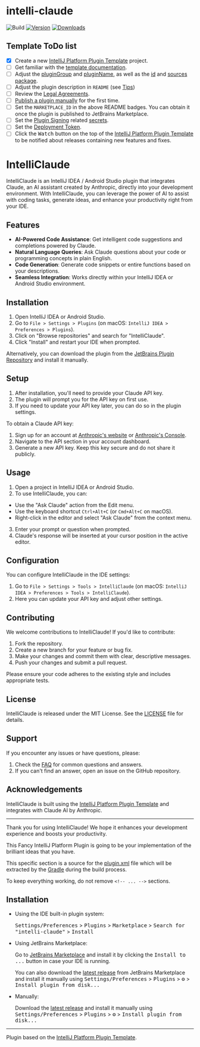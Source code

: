 # intelli-claude

![Build](https://github.com/ThomasGorisse/intelli-claude/workflows/Build/badge.svg)
[![Version](https://img.shields.io/jetbrains/plugin/v/MARKETPLACE_ID.svg)](https://plugins.jetbrains.com/plugin/MARKETPLACE_ID)
[![Downloads](https://img.shields.io/jetbrains/plugin/d/MARKETPLACE_ID.svg)](https://plugins.jetbrains.com/plugin/MARKETPLACE_ID)

## Template ToDo list
- [x] Create a new [IntelliJ Platform Plugin Template][template] project.
- [ ] Get familiar with the [template documentation][template].
- [ ] Adjust the [pluginGroup](./gradle.properties) and [pluginName](./gradle.properties), as well as the [id](./src/main/resources/META-INF/plugin.xml) and [sources package](./src/main/kotlin).
- [ ] Adjust the plugin description in `README` (see [Tips][docs:plugin-description])
- [ ] Review the [Legal Agreements](https://plugins.jetbrains.com/docs/marketplace/legal-agreements.html?from=IJPluginTemplate).
- [ ] [Publish a plugin manually](https://plugins.jetbrains.com/docs/intellij/publishing-plugin.html?from=IJPluginTemplate) for the first time.
- [ ] Set the `MARKETPLACE_ID` in the above README badges. You can obtain it once the plugin is published to JetBrains Marketplace.
- [ ] Set the [Plugin Signing](https://plugins.jetbrains.com/docs/intellij/plugin-signing.html?from=IJPluginTemplate) related [secrets](https://github.com/JetBrains/intellij-platform-plugin-template#environment-variables).
- [ ] Set the [Deployment Token](https://plugins.jetbrains.com/docs/marketplace/plugin-upload.html?from=IJPluginTemplate).
- [ ] Click the <kbd>Watch</kbd> button on the top of the [IntelliJ Platform Plugin Template][template] to be notified about releases containing new features and fixes.

<!-- Plugin description -->

# IntelliClaude

IntelliClaude is an IntelliJ IDEA / Android Studio plugin that integrates Claude, an AI assistant created by Anthropic, directly into your development environment. With IntelliClaude, you can leverage the power of AI to assist with coding tasks, generate ideas, and enhance your productivity right from your IDE.

## Features

- **AI-Powered Code Assistance**: Get intelligent code suggestions and completions powered by Claude.
- **Natural Language Queries**: Ask Claude questions about your code or programming concepts in plain English.
- **Code Generation**: Generate code snippets or entire functions based on your descriptions.
- **Seamless Integration**: Works directly within your IntelliJ IDEA or Android Studio environment.

## Installation

1. Open IntelliJ IDEA or Android Studio.
2. Go to `File > Settings > Plugins` (on macOS: `IntelliJ IDEA > Preferences > Plugins`).
3. Click on "Browse repositories" and search for "IntelliClaude".
4. Click "Install" and restart your IDE when prompted.

Alternatively, you can download the plugin from the [JetBrains Plugin Repository](https://plugins.jetbrains.com/) and install it manually.

## Setup

1. After installation, you'll need to provide your Claude API key.
2. The plugin will prompt you for the API key on first use.
3. If you need to update your API key later, you can do so in the plugin settings.

To obtain a Claude API key:
1. Sign up for an account at [Anthropic's website](https://www.anthropic.com) or [Anthropic's Console](https://console.anthropic.com).
2. Navigate to the API section in your account dashboard.
3. Generate a new API key. Keep this key secure and do not share it publicly.

## Usage

1. Open a project in IntelliJ IDEA or Android Studio.
2. To use IntelliClaude, you can:
  - Use the "Ask Claude" action from the Edit menu.
  - Use the keyboard shortcut `Ctrl+Alt+C` (or `Cmd+Alt+C` on macOS).
  - Right-click in the editor and select "Ask Claude" from the context menu.
3. Enter your prompt or question when prompted.
4. Claude's response will be inserted at your cursor position in the active editor.

## Configuration

You can configure IntelliClaude in the IDE settings:
1. Go to `File > Settings > Tools > IntelliClaude` (on macOS: `IntelliJ IDEA > Preferences > Tools > IntelliClaude`).
2. Here you can update your API key and adjust other settings.

## Contributing

We welcome contributions to IntelliClaude! If you'd like to contribute:

1. Fork the repository.
2. Create a new branch for your feature or bug fix.
3. Make your changes and commit them with clear, descriptive messages.
4. Push your changes and submit a pull request.

Please ensure your code adheres to the existing style and includes appropriate tests.

## License

IntelliClaude is released under the MIT License. See the [LICENSE](LICENSE) file for details.

## Support

If you encounter any issues or have questions, please:
1. Check the [FAQ](FAQ.md) for common questions and answers.
2. If you can't find an answer, open an issue on the GitHub repository.

## Acknowledgements

IntelliClaude is built using the [IntelliJ Platform Plugin Template](https://github.com/JetBrains/intellij-platform-plugin-template) and integrates with Claude AI by Anthropic.

---

Thank you for using IntelliClaude! We hope it enhances your development experience and boosts your productivity.

This Fancy IntelliJ Platform Plugin is going to be your implementation of the brilliant ideas that you have.

This specific section is a source for the [plugin.xml](/src/main/resources/META-INF/plugin.xml) file which will be extracted by the [Gradle](/build.gradle.kts) during the build process.

To keep everything working, do not remove `<!-- ... -->` sections. 
<!-- Plugin description end -->

## Installation

- Using the IDE built-in plugin system:
  
  <kbd>Settings/Preferences</kbd> > <kbd>Plugins</kbd> > <kbd>Marketplace</kbd> > <kbd>Search for "intelli-claude"</kbd> >
  <kbd>Install</kbd>
  
- Using JetBrains Marketplace:

  Go to [JetBrains Marketplace](https://plugins.jetbrains.com/plugin/MARKETPLACE_ID) and install it by clicking the <kbd>Install to ...</kbd> button in case your IDE is running.

  You can also download the [latest release](https://plugins.jetbrains.com/plugin/MARKETPLACE_ID/versions) from JetBrains Marketplace and install it manually using
  <kbd>Settings/Preferences</kbd> > <kbd>Plugins</kbd> > <kbd>⚙️</kbd> > <kbd>Install plugin from disk...</kbd>

- Manually:

  Download the [latest release](https://github.com/ThomasGorisse/intelli-claude/releases/latest) and install it manually using
  <kbd>Settings/Preferences</kbd> > <kbd>Plugins</kbd> > <kbd>⚙️</kbd> > <kbd>Install plugin from disk...</kbd>


---
Plugin based on the [IntelliJ Platform Plugin Template][template].

[template]: https://github.com/JetBrains/intellij-platform-plugin-template
[docs:plugin-description]: https://plugins.jetbrains.com/docs/intellij/plugin-user-experience.html#plugin-description-and-presentation
